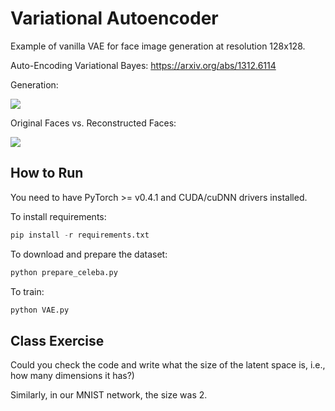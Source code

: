 # Variational Autoencoder
Example of vanilla VAE for face image generation at resolution 128x128.

Auto-Encoding Variational Bayes: https://arxiv.org/abs/1312.6114

Generation:
<div>
	<img src='/sample_generation.jpg'>
</div>

Original Faces vs. Reconstructed Faces:

<div>
	<img src='/sample_reconstraction.jpg'>
</div>

## How to Run
You need to have PyTorch >= v0.4.1 and CUDA/cuDNN drivers installed.

To install requirements:

```python
pip install -r requirements.txt
```

To download and prepare the dataset:
```python
python prepare_celeba.py
```

To train:
```python
python VAE.py
```

## Class Exercise

Could you check the code and write what the size of the latent space is, i.e., how many dimensions it has?)

Similarly, in our MNIST network, the size was 2.
